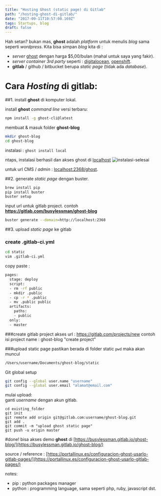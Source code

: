```yaml
---
title: "Hosting Ghost (static page) di Gitlab"
path: "/hosting-ghost-di-gitlab/"
date: "2017-09-11T10:57:00.169Z"
tags: Startups, blog
draft: false
---
```


Hah setan? bukan mas, **ghost** adalah *platform* untuk menulis *blog* sama seperti *wordpress*. Kita bisa simpan *blog* kita di :
* *server* [ghost](https://ghost.org) dengan harga $5,00/bulan (mahal untuk saya yang fakir).
* *server container 3rd party* seperti : [digitalocean](https://digitalocean.com),  [openshift](https://openshift.com).
* **gitlab** / github / bitbucket berupa *static page* (tidak ada *database*).

# Cara *Hosting* di gitlab:
##1. install **ghost** di komputer lokal.

install **ghost** *command line* versi terbaru:

```bash
npm install -g ghost-cli@latest
```

membuat & masuk folder **ghost-blog**
```bash
mkdir ghost-blog
cd ghost-blog
```

instalasi :
`ghost install local`

ntaps, instalasi berhasil dan akses ghost di [localhost](http://localhost:2368/)
![instalasi-selesai](./ghost-local.png)

untuk url CMS / *admin* : [localhost:2368/ghost](http://localhost:2368/ghost).

##2. generate *static page* dengan buster.
```bash
brew install pip
pip install buster
buster setup
```

input url untuk gitlab project. contoh **https://gitlab.com/busylessman/ghost-blog**

```bash
buster generate --domain=http://localhost:2368
```

##3. upload *static page* ke gitlab
### create .gitlab-ci.yml
```bash
cd static
vim .gitlab-ci.yml
```
copy paste :
```bash
pages:
  stage: deploy
  script:
  - rm -rf public
  - mkdir .public
  - cp -r * .public
  - mv .public public
  artifacts:
    paths:
    - public
  only:
  - master
```

###create gitlab project
akses url : https://gitlab.com/projects/new
contoh isi project name : ghost-blog
"create project"

###upload static page
pastikan berada di folder static
`pwd`
maka akan muncul
```bash
/Users/username/Documents/ghost-blog/static
```

Git global setup
```bash
git config --global user.name "username"
git config --global user.email "alamat@email.com"
```

mulai upload:<br>
ganti *username* dengan akun gitlab.
```bash{3}
cd existing_folder
git init
git remote add origin git@gitlab.com:username/ghost-blog.git
git add .
git commit -m "upload ghost static page"
git push -u origin master
```

#done!
bisa akses demo **ghost** di [https://busylessman.gitlab.io/ghost-blog/](https://busylessman.gitlab.io/ghost-blog/)

source / reference :
[https://portallinux.es/configuracion-ghost-usarlo-gitlab-pages/](https://portallinux.es/configuracion-ghost-usarlo-gitlab-pages/)

notes:
- pip : python packages manager
- python : programming language, sama seperti php, ruby, javascript dst.
